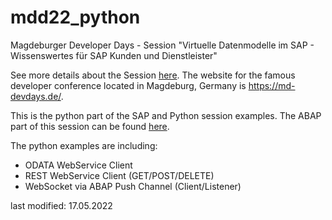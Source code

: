 # mdd22_python
Magdeburger Developer Days  - Session "Virtuelle Datenmodelle im SAP - Wissenswertes für SAP Kunden und Dienstleister" 

See more details about the Session [here](https://md-devdays.de/act-detail/1000037).
The website for the famous developer conference located in Magdeburg, Germany is https://md-devdays.de/.

This is the python part of the SAP and Python session examples. 
The ABAP part of this session can be found [here](https://github.com/MDJoerg/mdd22_abap).

The python examples are including:
- ODATA WebService Client 
- REST WebService Client (GET/POST/DELETE)
- WebSocket via ABAP Push Channel (Client/Listener)


last modified: 17.05.2022